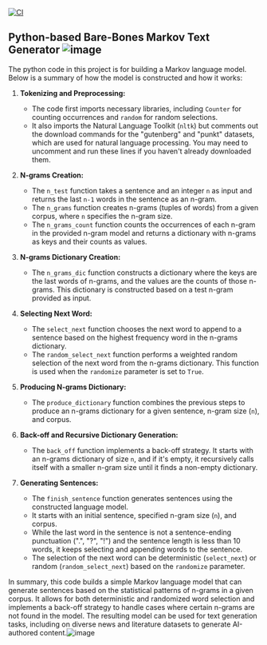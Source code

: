 [![CI](https://github.com/nogibjj/python-template/actions/workflows/cicd.yml/badge.svg)](https://github.com/nogibjj/python-template/actions/workflows/cicd.yml)
## Python-based Bare-Bones Markov Text Generator ![image](https://github.com/tinayiluo0322/Python-based_Bare-Bones_Markov_Text_Generator-/assets/143360909/cfe200db-61d5-42dc-982c-6a60332fb9b1)

The python code in this project is for building a Markov language model. Below is a summary of how the model is constructed and how it works:

1. **Tokenizing and Preprocessing:**
   - The code first imports necessary libraries, including `Counter` for counting occurrences and `random` for random selections.
   - It also imports the Natural Language Toolkit (`nltk`) but comments out the download commands for the "gutenberg" and "punkt" datasets, which are used for natural language processing. You may need to uncomment and run these lines if you haven't already downloaded them.

2. **N-grams Creation:**
   - The `n_test` function takes a sentence and an integer `n` as input and returns the last `n-1` words in the sentence as an n-gram.
   - The `n_grams` function creates n-grams (tuples of words) from a given corpus, where `n` specifies the n-gram size.
   - The `n_grams_count` function counts the occurrences of each n-gram in the provided n-gram model and returns a dictionary with n-grams as keys and their counts as values.

3. **N-grams Dictionary Creation:**
   - The `n_grams_dic` function constructs a dictionary where the keys are the last words of n-grams, and the values are the counts of those n-grams. This dictionary is constructed based on a test n-gram provided as input.

4. **Selecting Next Word:**
   - The `select_next` function chooses the next word to append to a sentence based on the highest frequency word in the n-grams dictionary.
   - The `random_select_next` function performs a weighted random selection of the next word from the n-grams dictionary. This function is used when the `randomize` parameter is set to `True`.

5. **Producing N-grams Dictionary:**
   - The `produce_dictionary` function combines the previous steps to produce an n-grams dictionary for a given sentence, n-gram size (`n`), and corpus.

6. **Back-off and Recursive Dictionary Generation:**
   - The `back_off` function implements a back-off strategy. It starts with an n-grams dictionary of size `n`, and if it's empty, it recursively calls itself with a smaller n-gram size until it finds a non-empty dictionary.

7. **Generating Sentences:**
   - The `finish_sentence` function generates sentences using the constructed language model.
   - It starts with an initial sentence, specified n-gram size (`n`), and corpus.
   - While the last word in the sentence is not a sentence-ending punctuation (".", "?", "!") and the sentence length is less than 10 words, it keeps selecting and appending words to the sentence.
   - The selection of the next word can be deterministic (`select_next`) or random (`random_select_next`) based on the `randomize` parameter.

In summary, this code builds a simple Markov language model that can generate sentences based on the statistical patterns of n-grams in a given corpus. It allows for both deterministic and randomized word selection and implements a back-off strategy to handle cases where certain n-grams are not found in the model. The resulting model can be used for text generation tasks, including on diverse news and literature datasets to generate AI-authored content.![image](https://github.com/tinayiluo0322/Python-based_Bare-Bones_Markov_Text_Generator-/assets/143360909/f2cf7f84-683c-4680-a912-9c49c0a20c4b)
